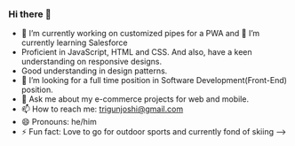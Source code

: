 ### Hi there 👋
- 🔭 I’m currently working on customized pipes for a PWA and 🌱 I’m currently learning Salesforce
- Proficient in JavaScript, HTML and CSS. And also, have a keen understanding on responsive designs.
- Good understanding in design patterns.
- 👯 I’m looking for a full time position in Software Development(Front-End) position.
- 💬 Ask me about my e-commerce projects for web and mobile.
- 📫 How to reach me: trigunjoshi@gmail.com
- 😄 Pronouns: he/him
- ⚡ Fun fact: Love to go for outdoor sports and currently fond of skiing
-->
